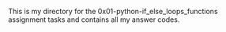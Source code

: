 This is my directory for the 0x01-python-if_else_loops_functions assignment tasks and contains all my answer codes.
